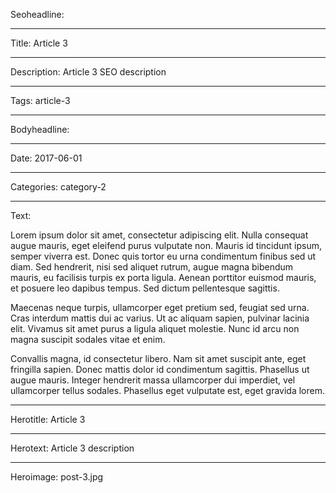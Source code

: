 Seoheadline: 

----

Title: Article 3

----

Description: Article 3 SEO description

----

Tags: article-3

----

Bodyheadline: 

----

Date: 2017-06-01

----

Categories: category-2

----

Text: 

Lorem ipsum dolor sit amet, consectetur adipiscing elit. Nulla consequat augue mauris, eget eleifend purus vulputate non. Mauris id tincidunt ipsum, semper viverra est. Donec quis tortor eu urna condimentum finibus sed ut diam. Sed hendrerit, nisi sed aliquet rutrum, augue magna bibendum mauris, eu facilisis turpis ex porta ligula. Aenean porttitor euismod mauris, et posuere leo dapibus tempus. Sed dictum pellentesque sagittis.

Maecenas neque turpis, ullamcorper eget pretium sed, feugiat sed urna. Cras interdum mattis dui ac varius. Ut ac aliquam sapien, pulvinar lacinia elit. Vivamus sit amet purus a ligula aliquet molestie. Nunc id arcu non magna suscipit sodales vitae et enim.

Convallis magna, id consectetur libero. Nam sit amet suscipit ante, eget fringilla sapien. Donec mattis dolor id condimentum sagittis. Phasellus ut augue mauris. Integer hendrerit massa ullamcorper dui imperdiet, vel ullamcorper tellus sodales. Phasellus eget vulputate est, eget gravida lorem.

----

Herotitle: Article 3

----

Herotext: Article 3 description

----

Heroimage: post-3.jpg